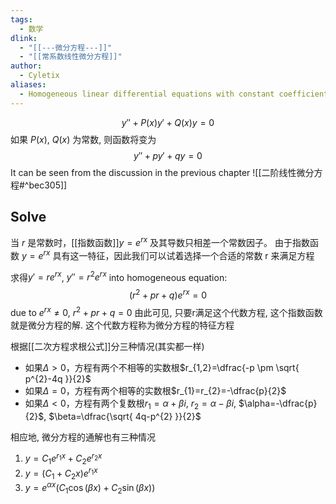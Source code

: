 ```yaml
---
tags:
  - 数学
dlink:
  - "[[---微分方程---]]"
  - "[[常系数线性微分方程]]"
author:
  - Cyletix
aliases:
  - Homogeneous linear differential equations with constant coefficients
---
```

$$y''+P(x)y'+Q(x)y=0$$
如果 $P(x)$, $Q(x)$ 为常数, 则函数将变为
$$y''+py'+qy=0$$
It can be seen from the discussion in the previous chapter 
![[二阶线性微分方程#^bec305]]
## Solve
当 $r$ 是常数时，[[指数函数]]$y=e^{rx}$ 及其导数只相差一个常数因子。
由于指数函数 $y=e^{rx}$ 具有这一特征，因此我们可以试着选择一个合适的常数 r 来满足方程

求得$y'=re^{rx}$, $y''=r^{2}e^{rx}$
into homogeneous equation: 
$$(r^{2}+pr+q)e^{ rx }=0$$
due to $e^{ rx }\neq 0$, $r^{2}+pr+q=0$
由此可见, 只要r满足这个代数方程, 这个指数函数就是微分方程的解.
这个代数方程称为微分方程的特征方程

根据[[二次方程求根公式]]分三种情况(其实都一样)
- 如果$\Delta > 0$，方程有两个不相等的实数根$r_{1,2}=\dfrac{-p \pm \sqrt{ p^{2}-4q }}{2}$
- 如果$\Delta = 0$，方程有两个相等的实数根$r_{1}=r_{2}=-\dfrac{p}{2}$
- 如果$\Delta < 0$，方程有两个复数根$r_{1}=\alpha+\beta i$, $r_{2}=\alpha-\beta i$, $\alpha=-\dfrac{p}{2}$, $\beta=\dfrac{\sqrt{ 4q-p^{2} }}{2}$


相应地, 微分方程的通解也有三种情况
1. $y=C_{1}e^{ r_{1}x }+C_{2}e^{ r_{2}x }$
2. $y=(C_{1}+C_{2}x)e^{ r_{1}x }$
3. $y=e^{ \alpha x }(C_{1}\cos(\beta x)+C_{2}\sin(\beta x))$

